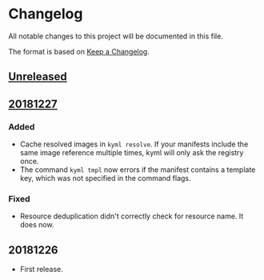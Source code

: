# Changelog

All notable changes to this project will be documented in this file.

The format is based on [Keep a Changelog](https://keepachangelog.com/en/1.0.0/).

## [Unreleased]

## [20181227]

### Added

- Cache resolved images in `kyml resolve`. If your manifests include the same image reference multiple times, kyml will only ask the registry once.
- The command `kyml tmpl` now errors if the manifest contains a template key, which was not specified in the command flags.

### Fixed

- Resource deduplication didn't correctly check for resource name. It does now.

## 20181226

- First release.

[unreleased]: https://github.com/frigus02/kyml/compare/v20181227...HEAD
[20181227]: https://github.com/frigus02/kyml/compare/v20181226...v20181227
